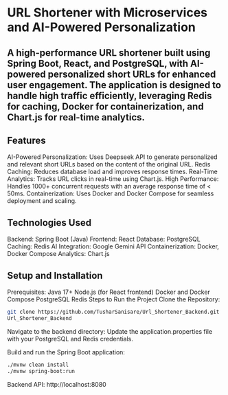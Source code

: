 # URL Shortener with Microservices and AI-Powered Personalization
## A high-performance URL shortener built using Spring Boot, React, and PostgreSQL, with AI-powered personalized short URLs for enhanced user engagement. The application is designed to handle high traffic efficiently, leveraging Redis for caching, Docker for containerization, and Chart.js for real-time analytics.

## Features
AI-Powered Personalization: Uses Deepseek API to generate personalized and relevant short URLs based on the content of the original URL.
Redis Caching: Reduces database load and improves response times.
Real-Time Analytics: Tracks URL clicks in real-time using Chart.js.
High Performance: Handles 1000+ concurrent requests with an average response time of < 50ms.
Containerization: Uses Docker and Docker Compose for seamless deployment and scaling.

## Technologies Used
Backend: Spring Boot (Java)
Frontend: React
Database: PostgreSQL
Caching: Redis
AI Integration: Google Gemini API
Containerization: Docker, Docker Compose
Analytics: Chart.js

## Setup and Installation
Prerequisites:
Java 17+
Node.js (for React frontend)
Docker and Docker Compose
PostgreSQL
Redis
Steps to Run the Project
Clone the Repository:

```bash
git clone https://github.com/TusharSanisare/Url_Shortener_Backend.git
Url_Shortener_Backend
```
Navigate to the backend directory:
Update the application.properties file with your PostgreSQL and Redis credentials.

Build and run the Spring Boot application:

```bash
./mvnw clean install
./mvnw spring-boot:run
```
Backend API: http://localhost:8080
